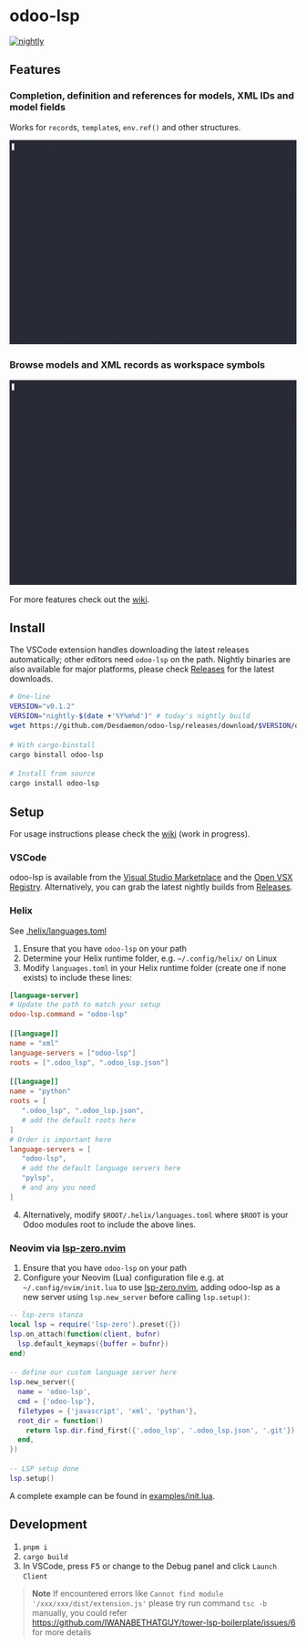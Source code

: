 # odoo-lsp

[![nightly](https://github.com/Desdaemon/odoo-lsp/actions/workflows/nightly.yml/badge.svg)](https://github.com/Desdaemon/odoo-lsp/actions/workflows/nightly.yml)

## Features

### Completion, definition and references for models, XML IDs and model fields

Works for `record`s, `template`s, `env.ref()` and other structures.

[![model demo](https://raw.githubusercontent.com/Desdaemon/odoo-lsp/main/static/model.gif)](https://asciinema.org/a/604545)

### Browse models and XML records as workspace symbols

[![symbols demo](https://raw.githubusercontent.com/Desdaemon/odoo-lsp/main/static/symbols.gif)](https://asciinema.org/a/604560)

For more features check out the [wiki].

## Install

The VSCode extension handles downloading the latest releases automatically; other editors need `odoo-lsp` on the path.
Nightly binaries are also available for major platforms, please check [Releases] for the latest downloads.

```bash
# One-line
VERSION="v0.1.2"
VERSION="nightly-$(date +'%Y%m%d')" # today's nightly build
wget https://github.com/Desdaemon/odoo-lsp/releases/download/$VERSION/odoo-lsp-x86_64-unknown-linux-musl.tgz -O - | tar -xzvf -

# With cargo-binstall
cargo binstall odoo-lsp

# Install from source
cargo install odoo-lsp
```

## Setup

For usage instructions please check the [wiki] (work in progress).

### VSCode

odoo-lsp is available from the [Visual Studio Marketplace](https://marketplace.visualstudio.com/items?itemName=Desdaemon.odoo-lsp) and the
[Open VSX Registry](https://open-vsx.org/extension/Desdaemon/odoo-lsp). Alternatively, you can grab the latest nightly builds from [Releases].

### Helix

See [.helix/languages.toml](./examples/.helix/languages.toml)

1. Ensure that you have `odoo-lsp` on your path
2. Determine your Helix runtime folder, e.g. `~/.config/helix/` on Linux
3. Modify `languages.toml` in your Helix runtime folder (create one if none exists) to include these lines:

```toml
[language-server]
# Update the path to match your setup
odoo-lsp.command = "odoo-lsp"

[[language]]
name = "xml"
language-servers = ["odoo-lsp"]
roots = [".odoo_lsp", ".odoo_lsp.json"]

[[language]]
name = "python"
roots = [
   ".odoo_lsp", ".odoo_lsp.json",
   # add the default roots here
]
# Order is important here
language-servers = [
   "odoo-lsp",
   # add the default language servers here
   "pylsp",
   # and any you need
]
```

4. Alternatively, modify `$ROOT/.helix/languages.toml` where `$ROOT` is your Odoo modules root to include the above lines.

### Neovim via [lsp-zero.nvim]

1. Ensure that you have `odoo-lsp` on your path
2. Configure your Neovim (Lua) configuration file e.g. at `~/.config/nvim/init.lua` to use [lsp-zero.nvim],
   adding odoo-lsp as a new server using `lsp.new_server` before calling `lsp.setup()`:

```lua
-- lsp-zero stanza
local lsp = require('lsp-zero').preset({})
lsp.on_attach(function(client, bufnr)
  lsp.default_keymaps({buffer = bufnr})
end)

-- define our custom language server here
lsp.new_server({
  name = 'odoo-lsp',
  cmd = {'odoo-lsp'},
  filetypes = {'javascript', 'xml', 'python'},
  root_dir = function()
    return lsp.dir.find_first({'.odoo_lsp', '.odoo_lsp.json', '.git'})
  end,
})

-- LSP setup done
lsp.setup()
```

A complete example can be found in [examples/init.lua](examples/init.lua).

## Development

1. `pnpm i`
2. `cargo build`
3. In VSCode, press <kbd>F5</kbd> or change to the Debug panel and click `Launch Client`

> **Note**
> If encountered errors like `Cannot find module '/xxx/xxx/dist/extension.js'`
> please try run command `tsc -b` manually, you could refer https://github.com/IWANABETHATGUY/tower-lsp-boilerplate/issues/6 for more details

[wiki]: https://github.com/Desdaemon/odoo-lsp/wiki
[Releases]: https://github.com/Desdaemon/odoo-lsp/releases
[lsp-zero.nvim]: https://github.com/VonHeikemen/lsp-zero.nvim
